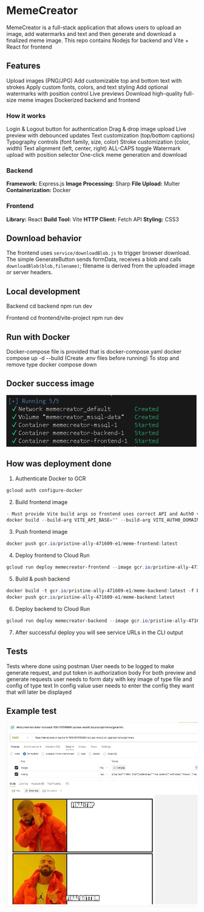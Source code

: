 # MemeCreator
MemeCreator is a full-stack application that allows users to upload an image, add watermarks and text and then generate and download a finalized meme image. This repo contains Nodejs for backend and Vite + React for frontend

## Features
  Upload images (PNG/JPG)
  Add customizable top and bottom text with strokes
  Apply custom fonts, colors, and text styling
  Add optional watermarks with position control
  Live previews
  Download high-quality full-size meme images
  Dockerized backend and frontend 

  ### How it works
Login & Logout button for authentication
Drag & drop image upload
Live preview with debounced updates
Text customization (top/bottom captions)
Typography controls (font family, size, color)
Stroke customization (color, width)
Text alignment (left, center, right)
ALL-CAPS toggle
Watermark upload with position selector
One-click meme generation and download

### Backend
**Framework:** Express.js
**Image Processing:** Sharp
**File Upload:** Multer
**Containerization:** Docker

### Frontend
**Library:** React
**Build Tool:** Vite
**HTTP Client:** Fetch API
 **Styling:** CSS3

 ## Download behavior 
The frontend uses `service/downloadBlob.js` to trigger browser download.
The simple GenerateButton sends formData, receives a blob and calls `downloadBlob(blob,filename)`; filename is derived from the uploaded image or server headers.


## Local development
Backend
cd backend
npm run dev

Frontend
cd frontend/vite-project
npm run dev

## Run with Docker
Docker-compose file is provided that is docker-compose.yaml
docker compose up -d --build (Create .env files before running)
To stop and remove type docker compose down

## Docker success image
![alt text](image-1.png)

## How was deployment done

1) Authenticate Docker to GCR
```powershell
gcloud auth configure-docker
```

2) Build frontend image 
```powershell
- Must provide Vite build args so frontend uses correct API and Auth0 values:
docker build --build-arg VITE_API_BASE="" --build-arg VITE_AUTH0_DOMAIN="" --build-arg VITE_AUTH0_CLIENT_ID="" --build-arg VITE_AUTH0_AUDIENCE="" -t gcr.io/pristine-ally-471609-e1/meme-frontend:latest -f frontend/Dockerfile frontend
```

3) Push frontend image
```powershell
docker push gcr.io/pristine-ally-471609-e1/meme-frontend:latest
```

4) Deploy frontend to Cloud Run
```powershell
gcloud run deploy memecreator-frontend --image gcr.io/pristine-ally-471609-e1/meme-frontend:latest --region=europe-west8 --platform=managed --allow-unauthenticated
```

5) Build & push backend 
```powershell
docker build -t gcr.io/pristine-ally-471609-e1/meme-backend:latest -f backend/Dockerfile backend
docker push gcr.io/pristine-ally-471609-e1/meme-backend:latest
```

6) Deploy backend to Cloud Run
```powershell
gcloud run deploy memecreator-backend --image gcr.io/pristine-ally-471609-e1/meme-backend:latest --region=europe-west8 --platform=managed --allow-unauthenticated
```

7) After successful deploy you will see service URLs in the CLI output

## Tests
Tests where done using postman
User needs to be logged to make generate request, and put token in authorization body
For both preview and generate requests user needs to form daty with key image of type file and config of type text
In config value user needs to enter the config they want that will later be displayed

## Example test
![alt text](image.png)

